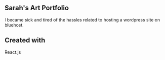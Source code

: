 ## Sarah's Art Portfolio
I became sick and tired of the hassles related to hosting a wordpress site on bluehost. 



## Created with
React.js
